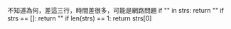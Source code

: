

不知道為何，差這三行，時間差很多，可能是網路問題
if "" in strs: return ""
if strs == []: return ""
if len(strs) == 1: return strs[0]